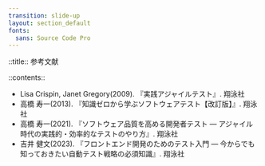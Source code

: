 ```yaml
---
transition: slide-up
layout: section_default
fonts:
  sans: Source Code Pro
---
```


::title::
参考文献

::contents::

- Lisa Crispin, Janet Gregory(2009). 『実践アジャイルテスト』. 翔泳社
- 高橋 寿一(2013). 『知識ゼロから学ぶソフトウェアテスト【改訂版】』. 翔泳社
- 高橋 寿一(2021). 『ソフトウェア品質を高める開発者テスト ― アジャイル時代の実践的・効率的なテストのやり方』. 翔泳社
- 吉井 健文(2023). 『フロントエンド開発のためのテスト入門 ― 今からでも知っておきたい自動テスト戦略の必須知識』. 翔泳社
